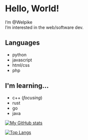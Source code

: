 # Hello, World!

I’m @Welpike  
I’m interested in the web/software dev.

## Languages
- python
- javascript
- html/css
- php

## I'm learning...
- c++ (_focusing_)
- rust
- go
- java

[![My GitHub stats](https://github-readme-stats.vercel.app/api?username=Welpike&show_icons=true&theme=radical)](https://github.com/Welpike)

[![Top Langs](https://github-readme-stats.vercel.app/api/top-langs/?username=Welpike&hide=html,makefile&layout=compact)](https://github.com/Welpike)
